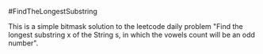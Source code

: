 #FindTheLongestSubstring

This is a simple bitmask solution to the leetcode daily problem "Find the longest substring x of the String s, in which the vowels count will be an odd number".
